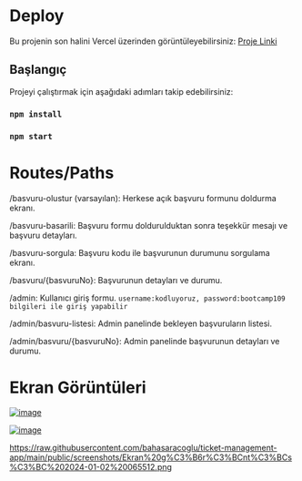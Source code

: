 # Deploy
Bu projenin son halini Vercel üzerinden görüntüleyebilirsiniz: [Proje Linki](https://baha-saracoglu-final-case-patika.vercel.app/basvuru-olustur)

## Başlangıç
Projeyi çalıştırmak için aşağıdaki adımları takip edebilirsiniz:
### `npm install`
### `npm start`

# Routes/Paths
/basvuru-olustur (varsayılan): Herkese açık başvuru formunu doldurma ekranı.

/basvuru-basarili: Başvuru formu doldurulduktan sonra teşekkür mesajı ve başvuru detayları.

/basvuru-sorgula: Başvuru kodu ile başvurunun durumunu sorgulama ekranı.

/basvuru/{basvuruNo}: Başvurunun detayları ve durumu.

/admin: Kullanıcı giriş formu. `username:kodluyoruz, password:bootcamp109 bilgileri ile giriş yapabilir`

/admin/basvuru-listesi: Admin panelinde bekleyen başvuruların listesi.

/admin/basvuru/{basvuruNo}: Admin panelinde başvurunun detayları ve durumu.


# Ekran Görüntüleri

[![image](https://github.com/user-attachments/assets/f552a8e4-a714-4bc3-aade-8c7e16cbe41a)](https://github.com/bahasaracoglu/ticket-management-app/blob/main/public/screenshots/Ekran%20g%C3%B6r%C3%BCnt%C3%BCs%C3%BC%202024-01-02%20065330.png)

[![image](https://github.com/user-attachments/assets/8f0980a6-2f6c-4a0f-9fb1-f2fd10465d77)](https://raw.githubusercontent.com/bahasaracoglu/ticket-management-app/main/public/screenshots/Ekran%20g%C3%B6r%C3%BCnt%C3%BCs%C3%BC%202024-01-02%20065404.png)

[https://raw.githubusercontent.com/bahasaracoglu/ticket-management-app/main/public/screenshots/Ekran%20g%C3%B6r%C3%BCnt%C3%BCs%C3%BC%202024-01-02%20065512.png
](https://raw.githubusercontent.com/bahasaracoglu/ticket-management-app/main/public/screenshots/Ekran%20g%C3%B6r%C3%BCnt%C3%BCs%C3%BC%202024-01-02%20065512.png)
